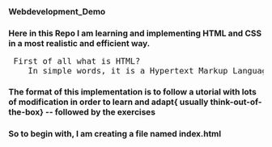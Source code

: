 <head>
    <style>
        *{
            font-size: 1rem;
        }
    </style>
</head>

# Webdevelopment_Demo 

# Here in this Repo I am learning and implementing HTML and CSS in a most realistic and efficient way.

<p> <pre> First of all what is HTML? 
    In simple words, it is a Hypertext Markup Language which is use to dictate or instruct the web browser for static or dynamic web pages 
</pre> </p>

# The format of this implementation is to follow a utorial with lots of modification in order to learn and adapt{ usually think-out-of-the-box} -- followed by the exercises

# So to begin with, I am creating a file named index.html
